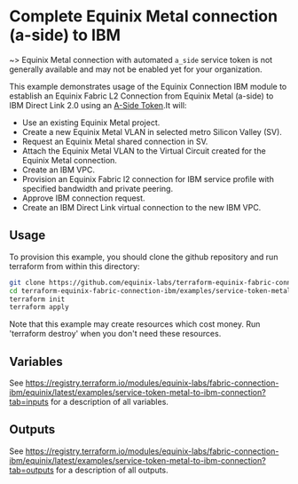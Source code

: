 # Complete Equinix Metal connection (a-side) to IBM

~> Equinix Metal connection with automated `a_side` service token is not generally available and may not be enabled yet for your organization.

This example demonstrates usage of the Equinix Connection IBM module to establish an Equinix Fabric L2 Connection from Equinix Metal (a-side) to IBM Direct Link 2.0 using an [A-Side Token](https://docs.equinix.com/en-us/Content/Interconnection/Fabric/service%20tokens/Fabric-Service-Tokens.htm).It will:

- Use an existing Equinix Metal project.
- Create a new Equinix Metal VLAN in selected metro Silicon Valley (SV).
- Request an Equinix Metal shared connection in SV.
- Attach the Equinix Metal VLAN to the Virtual Circuit created for the Equinix Metal connection.
- Create an IBM VPC.
- Provision an Equinix Fabric l2 connection for IBM service profile with specified bandwidth and private peering.
- Approve IBM connection request.
- Create an IBM Direct Link virtual connection to the new IBM VPC.

## Usage

To provision this example, you should clone the github repository and run terraform from within this directory:

```bash
git clone https://github.com/equinix-labs/terraform-equinix-fabric-connection-ibm.git
cd terraform-equinix-fabric-connection-ibm/examples/service-token-metal-to-ibm-connection
terraform init
terraform apply
```

Note that this example may create resources which cost money. Run 'terraform destroy' when you don't need these resources.

## Variables

See <https://registry.terraform.io/modules/equinix-labs/fabric-connection-ibm/equinix/latest/examples/service-token-metal-to-ibm-connection?tab=inputs> for a description of all variables.

## Outputs

See <https://registry.terraform.io/modules/equinix-labs/fabric-connection-ibm/equinix/latest/examples/service-token-metal-to-ibm-connection?tab=outputs> for a description of all outputs.
